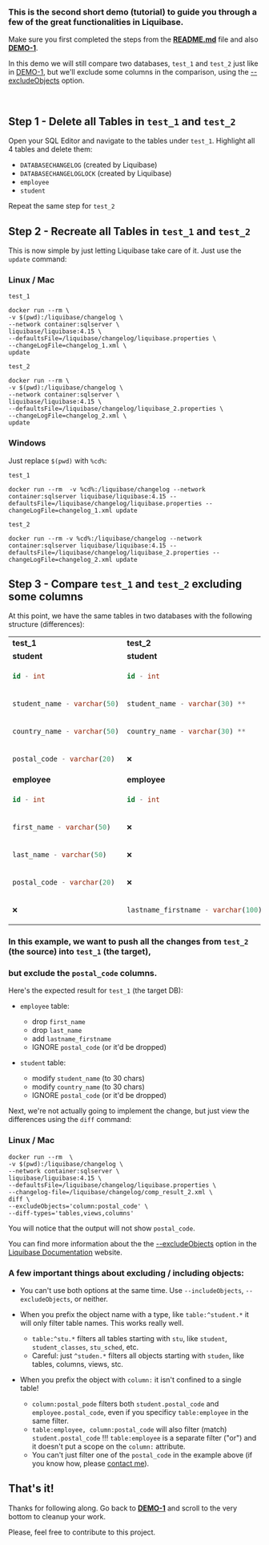 ### This is the second short demo (tutorial) to guide you through a few of the great functionalities in Liquibase.
Make sure you first completed the steps from the **[README.md](./README.md)** file and also **[DEMO-1](DEMO-1.md)**.

In this demo we will still compare two databases, `test_1` and `test_2` just like in [DEMO-1](DEMO-1.md),
but we'll exclude some columns in the comparison, using the [--excludeObjects](https://docs.liquibase.com/workflows/liquibase-community/including-and-excluding-objects-from-a-database.html) option.

<br/>

## Step 1 - Delete all Tables in `test_1` and `test_2`

Open your SQL Editor and navigate to the tables under `test_1`. Highlight all 4 tables and delete them:
* `DATABASECHANGELOG`  (created by Liquibase)
* `DATABASECHANGELOGLOCK` (created by Liquibase)
* `employee`
* `student`

Repeat the same step for `test_2`

## Step 2 - Recreate all Tables in `test_1` and `test_2`

This is now simple by just letting Liquibase take care of it. Just use the `update` command:

### Linux / Mac
`test_1`
``` 
docker run --rm \
-v $(pwd):/liquibase/changelog \
--network container:sqlserver \
liquibase/liquibase:4.15 \
--defaultsFile=/liquibase/changelog/liquibase.properties \
--changeLogFile=changelog_1.xml \
update
```
`test_2`
``` 
docker run --rm \
-v $(pwd):/liquibase/changelog \
--network container:sqlserver \
liquibase/liquibase:4.15 \
--defaultsFile=/liquibase/changelog/liquibase_2.properties \
--changeLogFile=changelog_2.xml \
update
```

### Windows
Just replace ```$(pwd)``` with ```%cd%```:

`test_1`
```docker 
docker run --rm  -v %cd%:/liquibase/changelog --network container:sqlserver liquibase/liquibase:4.15 --defaultsFile=/liquibase/changelog/liquibase.properties --changeLogFile=changelog_1.xml update
```

`test_2`
```docker 
docker run --rm -v %cd%:/liquibase/changelog --network container:sqlserver liquibase/liquibase:4.15 --defaultsFile=/liquibase/changelog/liquibase_2.properties --changeLogFile=changelog_2.xml update
```

### 


## Step 3 - Compare `test_1` and `test_2` excluding some columns


At this point, we have the same tables in two databases with the following structure (differences):

<table>
<tr>
<td>
<strong>test_1</strong></td> <td><strong>test_2</strong></td>
</tr>

<tr>
<td><strong>student</strong></td>
<td><strong>student</strong></td>
</tr>
<tr>
<td> 

```sql
id - int
```
</td>
<td> 

```sql
id - int
```
</td>
</tr>

<tr>
<td> 

```sql
student_name - varchar(50)
```
</td>
<td> 

```sql
student_name - varchar(30) ** 
```
</td>

</tr>

<tr>
<td> 

```sql
country_name - varchar(50)
```
</td>
<td> 

```sql
country_name - varchar(30) ** 
```
</td>
</tr>
<tr>
<td> 

```sql
postal_code - varchar(20)
```
</td>
<td>
<pre>
&#x274c
</pre>
</td>
</tr>


<tr>
<td><strong>employee</strong></td>
<td><strong>employee</strong></td>
</tr>
<tr>
<td> 

```sql
id - int
```
</td>
<td> 

```sql
id - int
```
</td>
</tr>

<tr>
<td> 

```sql
first_name - varchar(50)
```
</td>
<td> 
<pre>
&#x274c
</pre>
</td>
</tr>

<tr>
<td> 

```sql
last_name - varchar(50)
```
</td>
<td>
<pre>
&#x274c
</pre>
</td>
</tr>

<tr>
<td> 

```sql
postal_code - varchar(20)
```
</td>
<td>
<pre>
&#x274c
</pre>
</td>
</tr>

<tr>
<td> 
<pre>
&#x274c
</pre>
</td>
<td> 

```sql
lastname_firstname - varchar(100)
```
</td>
</tr>

</table>


### In this example, we want to push all the changes from `test_2` (the source) into `test_1` (the target), 
### but exclude the `postal_code` columns. 

Here's the expected result for `test_1` (the target DB):
* `employee` table:
  * drop `first_name`
  * drop `last_name`
  * add `lastname_firstname`
  * IGNORE `postal_code` (or it'd be dropped)


* `student` table:
    * modify `student_name` (to 30 chars)
    * modify `country_name` (to 30 chars)
    * IGNORE `postal_code` (or it'd be dropped)

Next, we're not actually going to implement the change, but just view the differences using the
`diff` command:

### Linux / Mac
```
docker run --rm  \
-v $(pwd):/liquibase/changelog \
--network container:sqlserver \
liquibase/liquibase:4.15 \
--defaultsFile=/liquibase/changelog/liquibase.properties \
--changelog-file=/liquibase/changelog/comp_result_2.xml \
diff \
--excludeObjects='column:postal_code' \
--diff-types='tables,views,columns'
```

You will notice that the output will not show `postal_code`.

You can find more information about the the [--excludeObjects](https://docs.liquibase.com/workflows/liquibase-community/including-and-excluding-objects-from-a-database.html) option
in the [Liquibase Documentation](https://docs.liquibase.com/home.html) website.

### A few important things about excluding / including objects:
* You can't use both options at the same time. Use `--includeObjects`, `--excludeObjects`, or neither.


* When you prefix the object name with a type, like `table:^student.*` it will only filter table names. This works really well.
  * `table:^stu.*` filters all tables starting with `stu`, like `student`, `student_classes`, `stu_sched`, etc.
  * Careful: just `^studen.*` filters all objects starting with `studen`, like tables, columns, views, stc.
 
  
* When you prefix the object with `column:` it isn't confined to a single table!
  * `column:postal_pode` filters both `student.postal_code` and `employee.postal_code`, even if you specificy `table:employee` in the same filter.
  * `table:employee, column:postal_code` will also filter (match) `student.postal_code` !!! `table:employee` is a separate filter ("or") and it doesn't put a scope on the `column:` attribute.
  * You can't just filter one of the `postal_code` in the example above (if you know how, please [contact me](email:crkepler@yahoo.com)).

## That's it!

Thanks for following along. Go back to **[DEMO-1](DEMO-1.md)** and scroll to the very bottom to cleanup your work.

Please, feel free to contribute to this project.

